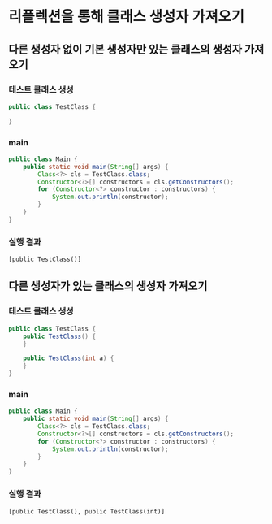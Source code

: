 # 리플렉션을 통해 클래스 생성자 가져오기

## 다른 생성자 없이 기본 생성자만 있는 클래스의 생성자 가져오기

### 테스트 클래스 생성
```java
public class TestClass {

}
```
### main
```java
public class Main {
    public static void main(String[] args) {
        Class<?> cls = TestClass.class;
        Constructor<?>[] constructors = cls.getConstructors();
        for (Constructor<?> constructor : constructors) {
            System.out.println(constructor);
        }
    }
}
```
### 실행 결과
```
[public TestClass()]
```


## 다른 생성자가 있는 클래스의 생성자 가져오기

### 테스트 클래스 생성
```java
public class TestClass {
    public TestClass() {
    }

    public TestClass(int a) {
    }
}
```
### main
```java
public class Main {
    public static void main(String[] args) {
        Class<?> cls = TestClass.class;
        Constructor<?>[] constructors = cls.getConstructors();
        for (Constructor<?> constructor : constructors) {
            System.out.println(constructor);
        }
    }
}
```
### 실행 결과
```
[public TestClass(), public TestClass(int)]
```



